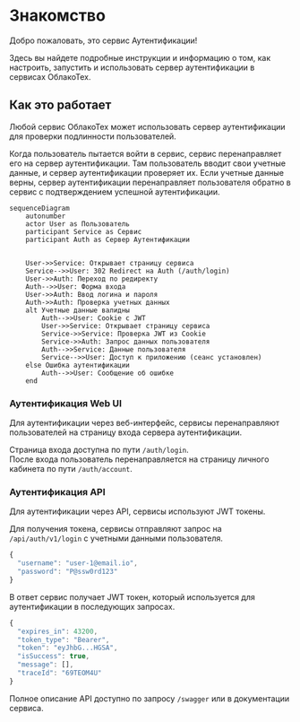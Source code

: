 ﻿# Знакомство

Добро пожаловать, это сервис Аутентификации! 

Здесь вы найдете подробные инструкции и информацию о том, как настроить, запустить и использовать сервер аутентификации в сервисах ОблакоТех.

## Как это работает
Любой сервис ОблакоТех может использовать сервер аутентификации для проверки подлинности пользователей. 

Когда пользователь пытается войти в сервис, сервис перенаправляет его на сервер аутентификации. 
Там пользователь вводит свои учетные данные, и сервер аутентификации проверяет их. 
Если учетные данные верны, сервер аутентификации перенаправляет пользователя обратно в сервис с подтверждением успешной 
аутентификации.

```mermaid
sequenceDiagram
    autonumber
    actor User as Пользователь
    participant Service as Сервис    
    participant Auth as Сервер Аутентификации


    User->>Service: Открывает страницу сервиса
    Service-->>User: 302 Redirect на Auth (/auth/login)
    User->>Auth: Переход по редиректу
    Auth-->>User: Форма входа
    User->>Auth: Ввод логина и пароля
    Auth->>Auth: Проверка учетных данных
    alt Учетные данные валидны
        Auth-->>User: Cookie с JWT
        User->>Service: Открывает страницу сервиса  
        Service->>Service: Проверка JWT из Cookie
        Service->>Auth: Запрос данных пользователя
        Auth-->>Service: Данные пользователя
        Service-->>User: Доступ к приложению (сеанс установлен)
    else Ошибка аутентификации
        Auth-->>User: Сообщение об ошибке
    end
```

### Аутентификация Web UI
Для аутентификации через веб-интерфейс, сервисы перенаправляют пользователей на страницу входа сервера аутентификации.

Страница входа доступна по пути `/auth/login`.  
После входа пользователь перенаправляется на страницу личного кабинета по пути `/auth/account`.

### Аутентификация API
Для аутентификации через API, сервисы используют JWT токены.

Для получения токена, сервисы отправляют запрос на `/api/auth/v1/login` с учетными данными пользователя.
```js
{
  "username": "user-1@email.io",
  "password": "P@ssw0rd123"
}
```

В ответ сервис получает JWT токен, который используется для аутентификации в последующих запросах.
```js
{
  "expires_in": 43200,
  "token_type": "Bearer",
  "token": "eyJhbG...HGSA",
  "isSuccess": true,
  "message": [],
  "traceId": "69TEOM4U"
}
```
Полное описание API доступно по запросу `/swagger` или в документации сервиса.
